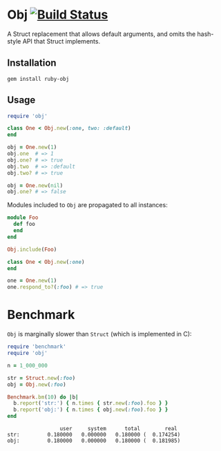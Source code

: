 # Obj [![Build Status](https://travis-ci.org/svenfuchs/obj.svg?branch=master)](https://travis-ci.org/svenfuchs/obj)

A Struct replacement that allows default arguments, and omits the
hash-style API that Struct implements.

## Installation

```
gem install ruby-obj
```

## Usage

```ruby
require 'obj'

class One < Obj.new(:one, two: :default)
end

obj = One.new(1)
obj.one  # => 1
obj.one? # => true
obj.two  # => :default
obj.two? # => true

obj = One.new(nil)
obj.one? # => false
```

Modules included to `Obj` are propagated to all instances:

```ruby
module Foo
  def foo
  end
end

Obj.include(Foo)

class One < Obj.new(:one)
end

one = One.new(1)
one.respond_to?(:foo) # => true
```

# Benchmark

`Obj` is marginally slower than `Struct` (which is implemented in C):

```ruby
require 'benchmark'
require 'obj'

n = 1_000_000

str = Struct.new(:foo)
obj = Obj.new(:foo)

Benchmark.bm(10) do |b|
  b.report('str:') { n.times { str.new(:foo).foo } }
  b.report('obj:') { n.times { obj.new(:foo).foo } }
end
```

```
                 user     system      total        real
str:         0.180000   0.000000   0.180000 (  0.174254)
obj:         0.180000   0.000000   0.180000 (  0.181985)
```
